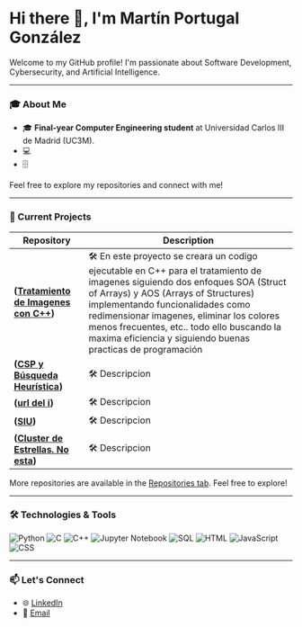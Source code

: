 # Hi there 👋, I'm Martín Portugal González

Welcome to my GitHub profile! I'm passionate about Software Development, Cybersecurity, and Artificial Intelligence. 

---

### 🎓 About Me
- 🎓 **Final-year Computer Engineering student** at Universidad Carlos III de Madrid (UC3M).
- 💻 
- 🗄️ 

Feel free to explore my repositories and connect with me!

---

### 🔭 Current Projects

| Repository | Description |
|------------|-------------|
| **([Tratamiento de Imagenes con C++](https://github.com/MartinPG22/imtool))** | 🛠️ En este proyecto se creara un codigo ejecutable en C++ para el tratamiento de imagenes siguiendo dos enfoques SOA (Struct of Arrays) y AOS (Arrays of Structures) implementando funcionalidades como redimensionar imagenes, eliminar los colores menos frecuentes, etc.. todo ello buscando la maxima eficiencia y siguiendo buenas practicas de programación  |
| **([CSP y Búsqueda Heurística](https://github.com/MartinPG22/imtool))** | 🛠️ Descripcion |
| **([url del i](https://github.com/MartinPG22/imtool))** | 🛠️ Descripcion |
| **([SIU](https://github.com/MartinPG22/imtool))** | 🛠️ Descripcion |
| **([Cluster de Estrellas. No esta](https://github.com/MartinPG22/imtool))** | 🛠️ Descripcion |


More repositories are available in the [Repositories tab](https://github.com/MartinPG22?tab=repositories). Feel free to explore!

---

### 🛠️ Technologies & Tools

![Python](https://img.shields.io/badge/-Python-3776AB?logo=python&logoColor=white&style=flat)
![C](https://img.shields.io/badge/-C-A8B9CC?logo=c&logoColor=black&style=flat)
![C++](https://img.shields.io/badge/-C++-00599C?logo=c%2B%2B&logoColor=white&style=flat)
![Jupyter Notebook](https://img.shields.io/badge/-Jupyter%20Notebook-F37626?logo=jupyter&logoColor=white&style=flat)
![SQL](https://img.shields.io/badge/-SQL-4479A1?logo=MySQL&logoColor=white&style=flat)
![HTML](https://img.shields.io/badge/-HTML-E34F26?logo=html5&logoColor=white&style=flat)
![JavaScript](https://img.shields.io/badge/-JavaScript-F7DF1E?logo=javascript&logoColor=black&style=flat)
![CSS](https://img.shields.io/badge/-CSS-1572B6?logo=css3&logoColor=white&style=flat)

---

### 📫 Let's Connect

- 🌐 [LinkedIn](https://www.linkedin.com/in/martin-portugal)
- 📧 [Email](mailto:martin.prt.glez@gmail.com)
